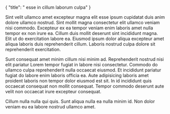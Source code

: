 {
  "title": " esse in cillum laborum culpa"
}

Sint velit ullamco amet excepteur magna elit esse ipsum cupidatat duis anim dolore ullamco nostrud. Sint mollit magna consectetur elit ullamco veniam nisi commodo. Excepteur ex ea tempor veniam enim laboris amet nulla tempor ex non irure ea. Cillum duis mollit deserunt sint incididunt magna. Elit ut do exercitation labore ea. Eiusmod ipsum dolor aliqua excepteur amet aliqua laboris duis reprehenderit cillum. Laboris nostrud culpa dolore sit reprehenderit exercitation.

Sunt consequat amet minim cillum nisi minim ad. Reprehenderit nostrud nisi elit pariatur Lorem tempor fugiat in labore nisi consectetur. Commodo do ullamco culpa reprehenderit nulla occaecat eiusmod. Et incididunt pariatur fugiat do labore enim laboris officia ea. Aute adipisicing laboris amet proident laboris non tempor dolor eiusmod est sit. In id incididunt quis occaecat consequat non mollit consequat. Tempor commodo deserunt aute velit non occaecat irure excepteur consequat.

Cillum nulla nulla qui quis. Sunt aliqua nulla ea nulla minim id. Non dolor veniam eu ea labore nostrud ullamco amet.